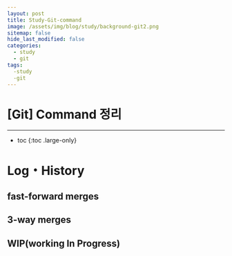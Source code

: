 ```yaml
---
layout: post
title: Study-Git-command
image: /assets/img/blog/study/background-git2.png
sitemap: false
hide_last_modified: false
categories:
  - study
  - git
tags: 
  -study 
  -git
---
```


# [Git] Command 정리

---
* toc
{:toc .large-only}

# Log・History

## fast-forward merges

## 3-way merges

## WIP(working In Progress)
